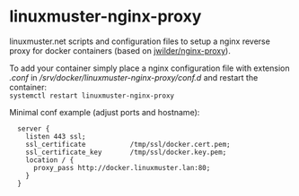 # linuxmuster-nginx-proxy

linuxmuster.net scripts and configuration files to setup a nginx reverse proxy for docker containers (based on [jwilder/nginx-proxy](https://github.com/jwilder/nginx-proxy)).

To add your container simply place a nginx configuration file with extension _.conf_ in _/srv/docker/linuxmuster-nginx-proxy/conf.d_ and restart the container:  
`systemctl restart linuxmuster-nginx-proxy`  

Minimal conf example (adjust ports and hostname):    
```
  server {  
    listen 443 ssl;  
    ssl_certificate           /tmp/ssl/docker.cert.pem;  
    ssl_certificate_key       /tmp/ssl/docker.key.pem;  
    location / {  
      proxy_pass http://docker.linuxmuster.lan:80;  
    }  
  }  
```
